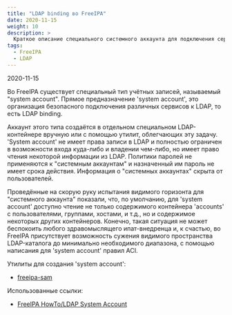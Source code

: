 ```yaml
---
title: "LDAP binding во FreeIPA"
date: 2020-11-15
weight: 10
description: >
  Краткое описание специального системного аккаунта для подключения сервисов к FreeIPA через LDAP-протокол.
tags:
  - FreeIPA
  - LDAP
---
```


2020-11-15

Во FreeIPA существует специальный тип учётных записей, называемый "system account". Прямое предназначение 'system account', это организация безопасного подключения различных сервисов к LDAP, то есть LDAP binding.

Аккаунт этого типа создаётся в отдельном специальном LDAP-контейнере вручную или с помощью утилит, облегчающих эту задачу. 'System account' не имеет права записи в LDAP и полностью ограничен в возможности входа куда-либо и владении чем-либо, но имеет право чтения некоторой информации из LDAP. Политики паролей не применяются к "системным аккаунтам" и назначенный им пароль не имеет срока действия. Информация о "системных аккаунтах" скрыта от пользователей.

Проведённые на скорую руку испытания видимого горизонта для "системного аккаунта" показали, что, по умолчанию, для 'system account' доступно чтение не только содержимого контейнера 'accounts' с пользователями, группами, хостами, и т.д., но и содержимое некоторых других контейнеров. Конечно, такая ситуация не может беспокоить любого здравомыслящего ипат-внедренца и, к счастью, во FreeIPA присутствует возможность сужения видимого пространства LDAP-каталога до минимально необходимого диапазона, с помощью написания для 'system account' правил ACI.

Утилиты для создания 'system account':
- [freeipa-sam](https://github.com/noahbliss/freeipa-sam)

Использованные ссылки:
- [FreeIPA HowTo/LDAP System Account](https://www.freeipa.org/page/HowTo/LDAP#System_Accounts)
